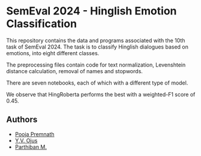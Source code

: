 
# SemEval 2024 - Hinglish Emotion Classification

This repository contains the data and programs associated with the 10th task of SemEval 2024. The task is to classify Hinglish dialogues based on emotions, into eight different classes. 

The preprocessing files contain code for text normalization, Levenshtein distance calculation, removal of names and stopwords.

There are seven notebooks, each of which with a different type of model.

We observe that HingRoberta performs the best with a weighted-F1 score of 0.45.





## Authors

- [Pooja Premnath](https://github.com/PoojaPremnath2003)
- [Y.V. Ojus](https://github.com/Ojus999)
- [Parthiban M.](https://github.com/Parthiee)

